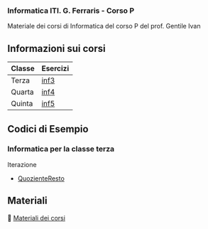 ### Informatica ITI. G. Ferraris - Corso P
Materiale dei corsi di Informatica del corso P del prof. Gentile Ivan

## Informazioni sui corsi

| Classe    | Esercizi |
|--------   |----------|
| Terza     | [inf3](https://github.com/prof-gentile-i/inf3) |
| Quarta    | [inf4](https://github.com/prof-gentile-i/inf4) |
| Quinta    | [inf5](https://github.com/prof-gentile-i/inf5) |

## Codici di Esempio
### Informatica per la classe terza

Iterazione
- [QuozienteResto](https://github.com/prof-gentile-i/inf3)  

## Materiali

:blue_book: [Materiali dei corsi](https://github.com/prof-gentile-i/materiali)
